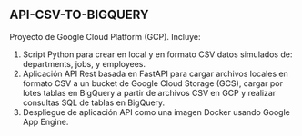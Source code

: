## API-CSV-TO-BIGQUERY
Proyecto de Google Cloud Platform (GCP). Incluye: 
1. Script Python para crear en local y en formato CSV datos simulados de: departments, jobs, y employees.
2. Aplicación API Rest basada en FastAPI para cargar archivos locales en formato CSV a un bucket de Google Cloud Storage (GCS), cargar por lotes tablas en BigQuery a partir de archivos CSV en GCP y realizar consultas SQL de tablas en BigQuery.
3. Despliegue de aplicación API como una imagen Docker usando Google App Engine.

